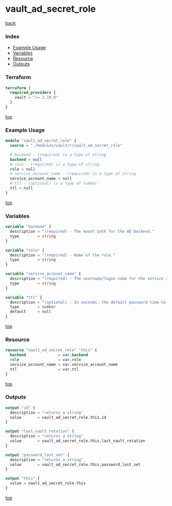# vault_ad_secret_role

[back](../vault.md)

### Index

- [Example Usage](#example-usage)
- [Variables](#variables)
- [Resource](#resource)
- [Outputs](#outputs)

### Terraform

```terraform
terraform {
  required_providers {
    vault = ">= 2.19.0"
  }
}
```

[top](#index)

### Example Usage

```terraform
module "vault_ad_secret_role" {
  source = "./modules/vault/r/vault_ad_secret_role"

  # backend - (required) is a type of string
  backend = null
  # role - (required) is a type of string
  role = null
  # service_account_name - (required) is a type of string
  service_account_name = null
  # ttl - (optional) is a type of number
  ttl = null
}
```

[top](#index)

### Variables

```terraform
variable "backend" {
  description = "(required) - The mount path for the AD backend."
  type        = string
}

variable "role" {
  description = "(required) - Name of the role."
  type        = string
}

variable "service_account_name" {
  description = "(required) - The username/logon name for the service account with which this role will be associated."
  type        = string
}

variable "ttl" {
  description = "(optional) - In seconds, the default password time-to-live."
  type        = number
  default     = null
}
```

[top](#index)

### Resource

```terraform
resource "vault_ad_secret_role" "this" {
  backend              = var.backend
  role                 = var.role
  service_account_name = var.service_account_name
  ttl                  = var.ttl
}
```

[top](#index)

### Outputs

```terraform
output "id" {
  description = "returns a string"
  value       = vault_ad_secret_role.this.id
}

output "last_vault_rotation" {
  description = "returns a string"
  value       = vault_ad_secret_role.this.last_vault_rotation
}

output "password_last_set" {
  description = "returns a string"
  value       = vault_ad_secret_role.this.password_last_set
}

output "this" {
  value = vault_ad_secret_role.this
}
```

[top](#index)